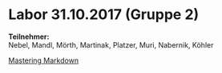# Labor 31.10.2017 (Gruppe 2)

**Teilnehmer:**  
Nebel, Mandl, Mörth, Martinak, Platzer, Muri, Nabernik, Köhler


[Mastering Markdown](https://guides.github.com/features/mastering-markdown/)

